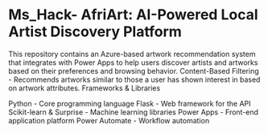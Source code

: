 # Ms_Hack- AfriArt: AI-Powered Local Artist Discovery Platform

This repository contains an Azure-based artwork recommendation system that integrates with Power Apps to help users discover artists and artworks based on their preferences and browsing behavior.
Content-Based Filtering - Recommends artworks similar to those a user has shown interest in based on artwork attributes.
Frameworks & Libraries

Python - Core programming language
Flask - Web framework for the API
Scikit-learn & Surprise - Machine learning libraries
Power Apps - Front-end application platform
Power Automate - Workflow automation
